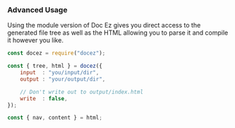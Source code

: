 ### Advanced Usage

Using the module version of Doc Ez gives you direct access to the generated file tree as well as the HTML allowing you to parse it and compile it however you like.

```javascript
const docez = require("docez");

const { tree, html } = docez({
    input  : "you/input/dir",
    output : "your/output/dir",

    // Don't write out to output/index.html
    write  : false,
});

const { nav, content } = html;
````